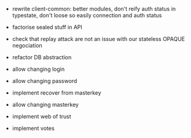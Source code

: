 - rewrite client-common: better modules, don't reify auth status in typestate, don't loose so easily connection and auth status

- factorise sealed stuff in API

- check that replay attack are not an issue with our stateless OPAQUE negociation

- refactor DB abstraction

- allow changing login
- allow changing password
- implement recover from masterkey
- allow changing masterkey

- implement web of trust


- implement votes